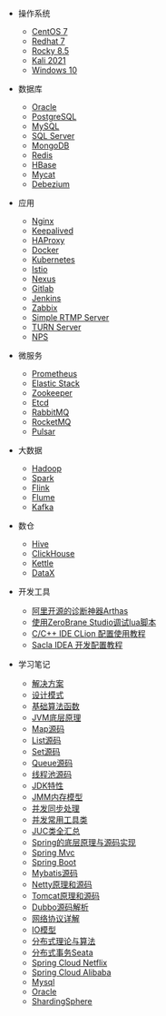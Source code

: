 - 操作系统
  - [CentOS 7](deploy/centos7)
  - [Redhat 7](deploy/rhel7)
  - [Rocky 8.5](deploy/rocky85)
  - [Kali 2021](deploy/kali)
  - [Windows 10](deploy/windows10)

- 数据库
  - [Oracle](deploy/oracle)
  - [PostgreSQL](deploy/postgre)
  - [MySQL](deploy/mysql)
  - [SQL Server](deploy/mssql)
  - [MongoDB](deploy/mongodb)
  - [Redis](deploy/redis)
  - [HBase](deploy/hbase)
  - [Mycat](deploy/mycat)
  - [Debezium](deploy/debezium)

- 应用
  - [Nginx](deploy/nginx)
  - [Keepalived](deploy/keepalived)
  - [HAProxy](deploy/haproxy)
  - [Docker](deploy/docker)
  - [Kubernetes](deploy/kubernetes)
  - [Istio](deploy/istio)
  - [Nexus](deploy/nexus)
  - [Gitlab](deploy/gitlab)
  - [Jenkins](deploy/jenkins)
  - [Zabbix](deploy/zabbix)
  - [Simple RTMP Server](deploy/srs)
  - [TURN Server](deploy/turnserver)
  - [NPS](deploy/nps)

- 微服务
  - [Prometheus](deploy/prometheus)
  - [Elastic Stack](deploy/elk)
  - [Zookeeper](deploy/zookeeper)
  - [Etcd](deploy/etcd)
  - [RabbitMQ](deploy/rabbitmq)
  - [RocketMQ](deploy/rocketmq)
  - [Pulsar](deploy/pulsar)

- 大数据
  - [Hadoop](deploy/hadoop)
  - [Spark](deploy/spark)
  - [Flink](deploy/flink)
  - [Flume](deploy/flume) 
  - [Kafka](deploy/kafka)

- 数仓
  - [Hive](deploy/hive)
  - [ClickHouse](deploy/clickhouse)
  - [Kettle](deploy/kettle) 
  - [DataX](deploy/datax)

- 开发工具
  - [阿里开源的诊断神器Arthas](java/tools/arthas)
  - [使用ZeroBrane Studio调试lua脚本](java/tools/zerobrane)
  - [C/C++ IDE CLion 配置使用教程](java/tools/clion)
  - [Sacla IDEA 开发配置教程](java/tools/scala)

- 学习笔记
  - [解决方案](java/project/scheme)
  - [设计模式](java/designpattern/model)
  - [基础算法函数](java/jvm/function)
  - [JVM底层原理](java/jvm/index)
  - [Map源码](java/j2se/map)
  - [List源码](java/j2se/list)
  - [Set源码](java/j2se/set)
  - [Queue源码](java/j2se/queue)
  - [线程池源码](java/thread/index)
  - [JDK特性](java/j2se/jdk)
  - [JMM内存模型](java/thread/jmm)
  - [并发同步处理](java/thread/synchronized)
  - [并发常用工具类](java/thread/juc)
  - [JUC类全汇总](java/thread/jucclass)
  - [Spring的底层原理与源码实现](java/frame/spring)
  - [Spring Mvc](java/frame/springmvc)
  - [Spring Boot](java/frame/springboot)
  - [Mybatis源码](java/frame/mybatis)  
  - [Netty原理和源码](java/network/netty)
  - [Tomcat原理和源码](java/network/tomcat)
  - [Dubbo源码解析](java/distributed/dubbo)
  - [网络协议详解](java/network/net)
  - [IO模型](java/network/io)
  - [分布式理论与算法](java/distributed/cap)
  - [分布式事务Seata](java/distributed/seata)
  - [Spring Cloud Netflix](java/microservice/springcloud)
  - [Spring Cloud Alibaba](java/microservice/springclouda)
  - [Mysql](java/database/mysql)
  - [Oracle](java/database/oracle)
  - [ShardingSphere](java/database/shardingsphere)